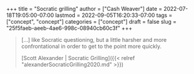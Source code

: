 +++
title = "Socratic grilling"
author = ["Cash Weaver"]
date = 2022-07-18T19:05:00-07:00
lastmod = 2022-09-05T16:20:33-07:00
tags = ["concept", "concept"]
categories = ["concept"]
draft = false
slug = "25f5faeb-aeeb-4ae6-998c-08940cb60c3f"
+++

> [...] like Socratic questioning, but a little harsher and more confrontational in order to get to the point more quickly.
>
> [Scott Alexander | Socratic Grilling]({{< relref "alexanderSocraticGrilling2020.md" >}})
